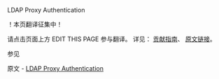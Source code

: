  LDAP Proxy Authentication

 ！本页翻译征集中！

请点击页面上方 EDIT THIS PAGE 参与翻译。
详见：
[贡献指南]( https://github.com/JinMuInfo/MongoDB-Manual-zh/blob/master/CONTRIBUTING.md )、
[原文链接](  https://docs.mongodb.com/manual/core/security-ldap/  )。

 参见

原文 - [LDAP Proxy Authentication]( https://docs.mongodb.com/manual/core/security-ldap/ )

